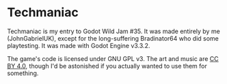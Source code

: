 # Techmaniac

Techmaniac is my entry to Godot Wild Jam #35. It was made entirely by me (JohnGabrielUK), except for the long-suffering Bradinator64 who did some playtesting. It was made with Godot Engine v3.3.2.

The game's code is licensed under GNU GPL v3. The art and music are [CC BY 4.0](https://creativecommons.org/licenses/by/4.0/), though I'd be astonished if you actually wanted to use them for something.
